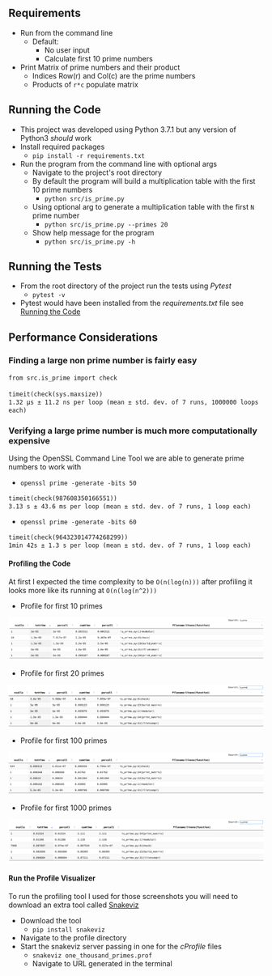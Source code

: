 ## Requirements
- Run from the command line
    - Default:
        - No user input
        - Calculate first 10 prime numbers
- Print Matrix of prime numbers and their product
    - Indices Row(r) and Col(c) are the prime numbers
    - Products of `r*c` populate matrix

## Running the Code
- This project was developed using Python 3.7.1 but any version of Python3 _should_ work
- Install required packages
    - `pip install -r requirements.txt`
- Run the program from the command line with optional args
    - Navigate to the project's root directory
    - By default the program will build a multiplication table with the first 10 prime numbers
        - `python src/is_prime.py`
    - Using optional arg to generate a multiplication table with the first `N` prime number
        - `python src/is_prime.py --primes 20`
    - Show help message for the program
        - `python src/is_prime.py -h`

## Running the Tests
- From the root directory of the project run the tests using *Pytest*
    - `pytest -v`
- Pytest would have been installed from the _requirements.txt_ file see [Running the
  Code](#running-the-code)

## Performance Considerations
### Finding a large non prime number is fairly easy
```
from src.is_prime import check

timeit(check(sys.maxsize))
1.32 µs ± 11.2 ns per loop (mean ± std. dev. of 7 runs, 1000000 loops each)
```

### Verifying a large prime number is much more computationally expensive
Using the OpenSSL Command Line Tool we are able to generate prime numbers to work with
- `openssl prime -generate -bits 50`
```
timeit(check(987608350166551))
3.13 s ± 43.6 ms per loop (mean ± std. dev. of 7 runs, 1 loop each)
```

- `openssl prime -generate -bits 60`
```
timeit(check(964323014774268299))
1min 42s ± 1.3 s per loop (mean ± std. dev. of 7 runs, 1 loop each)
```

#### Profiling the Code
At first I expected the time complexity to be `O(n(log(n)))` after profiling it looks more like its
running at `O(n(log(n^2)))`

- Profile for first 10 primes

![Snakeviz cProf 10](profile/img/profile_ten_primes.png)

- Profile for first 20 primes

![Snakeviz cProf 20](profile/img/profile_twenty_primes.png)

- Profile for first 100 primes

![Snakeviz cProf 100](profile/img/profile_one_hundred_primes.png)


- Profile for first 1000 primes

![Snakeviz cProf 1000](profile/img/profile_one_thousand_primes.png)

#### Run the Profile Visualizer
To run the profiling tool I used for those screenshots you will need to download an extra tool
called [Snakeviz](https://jiffyclub.github.io/snakeviz/)
- Download the tool
    - `pip install snakeviz`
- Navigate to the profile directory
- Start the snakeviz server passing in one for the *cProfile* files
    - `snakeviz one_thousand_primes.prof`
    - Navigate to URL generated in the terminal
